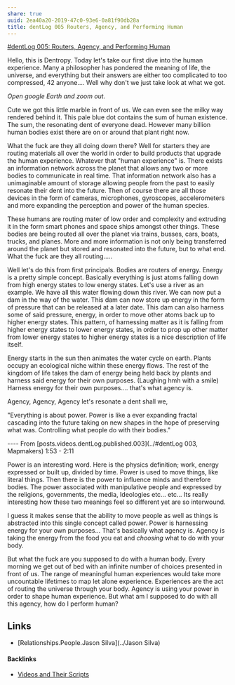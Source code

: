 ```yaml
---
share: true
uuid: 2ea40a20-2019-47c0-93e6-0a81f90db28a
title: dentLog 005 Routers, Agency, and Performing Human
---
```

[#dentLog 005: Routers, Agency, and Performing Human](https://odysee.com/@dentropicPortal:1/dentLog005:1)

Hello, this is Dentropy. Today let's take our first dive into the human experience. Many a philosopher has pondered the meaning of life, the universe, and everything but their answers are either too complicated to too compressed, 42 anyone.... Well why don't we just take look at what we got.

*Open google Earth and zoom out.*

Cute we got this little marble in front of us. We can even see the milky way rendered behind it. This pale blue dot contains the sum of human existence. The sum, the resonating dent of everyone dead. However many billion human bodies exist there are on or around that plant right now.

What the fuck are they all doing down there? Well for starters they are routing materials all over the world in order to build products that upgrade the human experience. Whatever that "human experience" is. There exists an information network across the planet that allows any two or more bodies to communicate in real time.  That information network also has a unimaginable amount of storage allowing people from the past to easily resonate their dent into the future. Then of course there are all those devices in the form of cameras, microphones, gyroscopes, accelerometers and more expanding the perception and power of the human species.

These humans are routing mater of low order and complexity and extruding it in the form smart phones and space ships amongst other things. These bodies are being routed all over the planet via trains, busses, cars, boats, trucks, and planes. More and more information is not only being transferred around the planet but stored and resonated into the future, but to what end. What the fuck are they all routing.....

Well let's do this from first principals. Bodies are routers of energy. Energy is a pretty simple concept. Basically everything is just atoms falling down from high energy states to low energy states. Let's use a river as an example. We have all this water flowing down this river. We can now put a dam in the way of the water. This dam can now store up energy in the form of pressure that can be released at a later date. This dam can also harness some of said pressure, energy, in order to move other atoms back up to higher energy states. This pattern, of harnessing matter as it is falling from higher energy states to lower energy states, in order to prop up other matter from lower energy states to higher energy states is a nice description of life itself.

Energy starts in the sun then animates the water cycle on earth. Plants occupy an ecological niche within these energy flows. The rest of the kingdom of life takes the dam of energy being held back by plants and harness said energy for their own purposes. (Laughing hmh with a smile) Harness energy for their own purposes.... that's what agency is.

Agency, Agency, Agency let's resonate a dent shall we, 

"Everything is about power. Power is like a ever expanding fractal cascading into the future taking on new shapes in the hope of preserving what was. Controlling what people do with their bodies."

---- From [posts.videos.dentLog.published.003](../#dentLog 003, Mapmakers) 1:53 -  2:11

Power is an interesting word. Here is the physics definition; work, energy expressed or built up, divided by time. Power is used to move things, like literal things. Then there is the power to influence minds and therefore bodies. The power associated with manipulative people and expressed by the religions, governments, the media, Ideologies etc... etc... Its really interesting how these two meanings feel so different yet are so interwound.

I guess it makes sense that the ability to move people as well as things is abstracted into this single concept called power. Power is harnessing energy for your own purposes... That's basically what agency is. Agency is taking the energy from the food you eat and *choosing* what to do with your body.

But what the fuck are you supposed to do with a human body. Every morning we get out of bed with an infinite number of choices presented in front of us. The range of meaningful human experiences would take more uncountable lifetimes to map let alone experience. Experiences are the act of routing the universe through your body. Agency is using your power in order to shape human experience. But what am I supposed to do with all this agency, how do I perform human?

## Links

* [Relationships.People.Jason Silva](../Jason Silva)

<!--

Name: 

dentLog005

Title:

#dentLog 005:  Routers, Agency, and Performing Human

Description:

#dentLog 005:  Routers, Agency, and Performing Human
https://wiki.ddaemon.org/notes/yCig73fghloyTnO1GZRX5.html

Tags:

Philosophy SelfHelp cringe
-->

<!-- 
* [Autumn River Sounds - Relaxing Nature Video - Sleep/ Relax/ Study - 9 Hours - HD 1080p - YouTube](https://www.youtube.com/watch?v=6uhRxK_EOm4)
* [Amazing flow of indravati dam - YouTube](https://www.youtube.com/watch?v=OcEEoaRWe3E)

ffmpeg -ss 00:01:55 -t 00:02:11 -i 2021-12-23\ 23-42-00.mkv -vcodec copy -acodec copy dentLog005.out.mkv
-->


#### Backlinks

* [Videos and Their Scripts](/b6611f4f-b019-4676-902e-8ea82840d740)